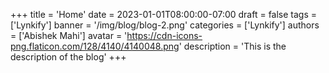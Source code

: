 +++
title = 'Home'
date = 2023-01-01T08:00:00-07:00
draft = false
tags = ['Lynkify']
banner = '/img/blog/blog-2.png'
categories = ['Lynkify']
authors = ['Abishek Mahi']
avatar = 'https://cdn-icons-png.flaticon.com/128/4140/4140048.png'
description = 'This is the description of the blog'
+++

<!-- 1. First ordered list item
1. Another item
⋅⋅* Unordered sub-list. 
1. Actual numbers don't matter, just that it's a number
⋅⋅1. Ordered sub-list
1. And another item.

⋅⋅⋅You can have properly indented paragraphs within list items. Notice the blank line above, and the leading spaces (at least one, but we'll use three here to also align the raw Markdown).

⋅⋅⋅To have a line break without a paragraph, you will need to use two trailing spaces.⋅⋅
⋅⋅⋅Note that this line is separate, but within the same paragraph.⋅⋅
⋅⋅⋅(This is contrary to the typical GFM line break behaviour, where trailing spaces are not required.)

* Unordered list can use asterisks
- Or minuses
+ Or pluses -->

